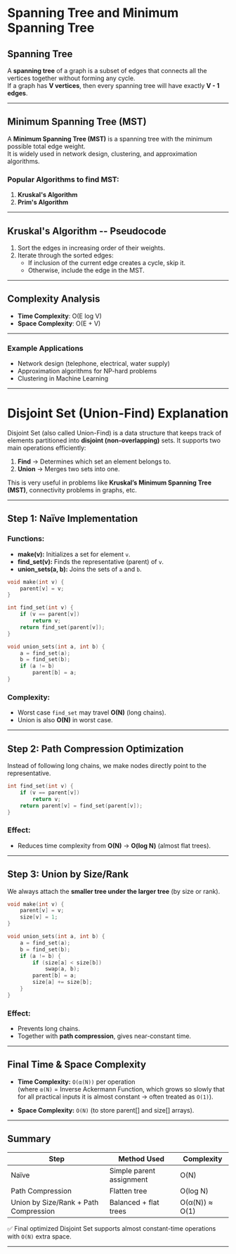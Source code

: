# Spanning Tree and Minimum Spanning Tree

## Spanning Tree

A **spanning tree** of a graph is a subset of edges that connects all
the vertices together without forming any cycle.\
If a graph has **V vertices**, then every spanning tree will have
exactly **V - 1 edges**.

------------------------------------------------------------------------

## Minimum Spanning Tree (MST)

A **Minimum Spanning Tree (MST)** is a spanning tree with the minimum
possible total edge weight.\
It is widely used in network design, clustering, and approximation
algorithms.

### Popular Algorithms to find MST:

1.  **Kruskal's Algorithm**
2.  **Prim's Algorithm**

------------------------------------------------------------------------

## Kruskal's Algorithm -- Pseudocode

1.  Sort the edges in increasing order of their weights.
2.  Iterate through the sorted edges:
    -   If inclusion of the current edge creates a cycle, skip it.
    -   Otherwise, include the edge in the MST.

------------------------------------------------------------------------

## Complexity Analysis

-   **Time Complexity**: O(E log V)
-   **Space Complexity**: O(E + V)

------------------------------------------------------------------------

### Example Applications

-   Network design (telephone, electrical, water supply)
-   Approximation algorithms for NP-hard problems
-   Clustering in Machine Learning
------------------------------------------------------------------------

# Disjoint Set (Union-Find) Explanation

Disjoint Set (also called Union-Find) is a data structure that keeps track of elements partitioned into **disjoint (non-overlapping)** sets. It supports two main operations efficiently:

1. **Find** → Determines which set an element belongs to.
2. **Union** → Merges two sets into one.

This is very useful in problems like **Kruskal’s Minimum Spanning Tree (MST)**, connectivity problems in graphs, etc.

---

## Step 1: Naïve Implementation

### Functions:
- **make(v):** Initializes a set for element `v`.
- **find_set(v):** Finds the representative (parent) of `v`.
- **union_sets(a, b):** Joins the sets of `a` and `b`.

```cpp
void make(int v) {
    parent[v] = v;
}

int find_set(int v) {
    if (v == parent[v])
        return v;
    return find_set(parent[v]);
}

void union_sets(int a, int b) {
    a = find_set(a);
    b = find_set(b);
    if (a != b)
        parent[b] = a;
}
```

### Complexity:
- Worst case `find_set` may travel **O(N)** (long chains).
- Union is also **O(N)** in worst case.

---

## Step 2: Path Compression Optimization

Instead of following long chains, we make nodes directly point to the representative.

```cpp
int find_set(int v) {
    if (v == parent[v])
        return v;
    return parent[v] = find_set(parent[v]);
}
```

### Effect:
- Reduces time complexity from **O(N)** → **O(log N)** (almost flat trees).

---

## Step 3: Union by Size/Rank

We always attach the **smaller tree under the larger tree** (by size or rank).

```cpp
void make(int v) {
    parent[v] = v;
    size[v] = 1;
}

void union_sets(int a, int b) {
    a = find_set(a);
    b = find_set(b);
    if (a != b) {
        if (size[a] < size[b])
            swap(a, b);
        parent[b] = a;
        size[a] += size[b];
    }
}
```

### Effect:
- Prevents long chains.
- Together with **path compression**, gives near-constant time.

---

## Final Time & Space Complexity

- **Time Complexity:** `O(α(N))` per operation  
  (where `α(N)` = Inverse Ackermann Function, which grows so slowly that for all practical inputs it is almost constant → often treated as `O(1)`).

- **Space Complexity:** `O(N)` (to store parent[] and size[] arrays).

---

## Summary

| Step                        | Method Used               | Complexity |
|-----------------------------|---------------------------|-------------|
| Naïve                       | Simple parent assignment  | O(N)        |
| Path Compression            | Flatten tree              | O(log N)    |
| Union by Size/Rank + Path Compression | Balanced + flat trees | O(α(N)) ≈ O(1) |

✅ Final optimized Disjoint Set supports almost constant-time operations with `O(N)` extra space.

---
